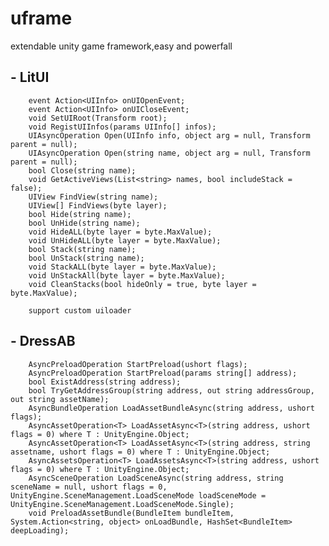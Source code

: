 # uframe
extendable unity game framework,easy and powerfall

## - LitUI
        event Action<UIInfo> onUIOpenEvent;
        event Action<UIInfo> onUICloseEvent;
        void SetUIRoot(Transform root);
        void RegistUIInfos(params UIInfo[] infos);
        UIAsyncOperation Open(UIInfo info, object arg = null, Transform parent = null);
        UIAsyncOperation Open(string name, object arg = null, Transform parent = null);
        bool Close(string name);
        void GetActiveViews(List<string> names, bool includeStack = false);
        UIView FindView(string name);
        UIView[] FindViews(byte layer);
        bool Hide(string name);
        bool UnHide(string name);
        void HideALL(byte layer = byte.MaxValue);
        void UnHideALL(byte layer = byte.MaxValue);
        bool Stack(string name);
        bool UnStack(string name);
        void StackALL(byte layer = byte.MaxValue);
        void UnStackAll(byte layer = byte.MaxValue);
        void CleanStacks(bool hideOnly = true, byte layer = byte.MaxValue);
        
        support custom uiloader

## - DressAB
        AsyncPreloadOperation StartPreload(ushort flags);
        AsyncPreloadOperation StartPreload(params string[] address);
        bool ExistAddress(string address);
        bool TryGetAddressGroup(string address, out string addressGroup, out string assetName);
        AsyncBundleOperation LoadAssetBundleAsync(string address, ushort flags);
        AsyncAssetOperation<T> LoadAssetAsync<T>(string address, ushort flags = 0) where T : UnityEngine.Object;
        AsyncAssetOperation<T> LoadAssetAsync<T>(string address, string assetname, ushort flags = 0) where T : UnityEngine.Object;
        AsyncAssetsOperation<T> LoadAssetsAsync<T>(string address, ushort flags = 0) where T : UnityEngine.Object;
        AsyncSceneOperation LoadSceneAsync(string address, string sceneName = null, ushort flags = 0, UnityEngine.SceneManagement.LoadSceneMode loadSceneMode = UnityEngine.SceneManagement.LoadSceneMode.Single);
        void PreloadAssetBundle(BundleItem bundleItem, System.Action<string, object> onLoadBundle, HashSet<BundleItem> deepLoading);
